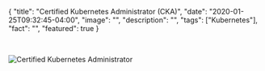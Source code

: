{
  "title": "Certified Kubernetes Administrator (CKA)",
  "date": "2020-01-25T09:32:45-04:00",
  "image": "",
  "description": "",
  "tags": ["Kubernetes"],
  "fact": "",
  "featured": true
}

<br>

![Certified Kubernetes Administrator](/img/cka.jpeg)